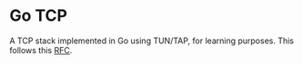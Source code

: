 # Go TCP
A TCP stack implemented in Go using TUN/TAP, for learning purposes. This follows this [RFC](https://datatracker.ietf.org/doc/html/rfc9293). 
